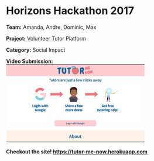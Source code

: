 # Horizons Hackathon 2017
**Team:** Amanda, Andre, Dominic, Max

**Project:** Volunteer Tutor Platform

**Category:** Social Impact

**Video Submission:**
<br />
<a href="https://cl.ly/0z1p1b3X1h1Y"> <img src="https://github.com/ajoann/Horizons-Hackathon/blob/master/public/img/screenshot.png" alt="Checkout our site!" width="75%"> </a>
<br />

**Checkout the site! https://tutor-me-now.herokuapp.com**
